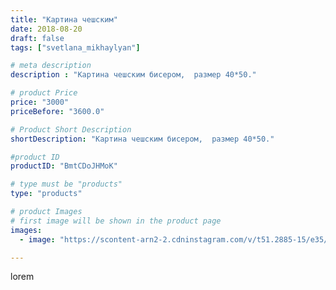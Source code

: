 ```yaml
---
title: "Картина чешским"
date: 2018-08-20
draft: false
tags: ["svetlana_mikhaylyan"]

# meta description
description : "Картина чешским бисером,  размер 40*50."

# product Price
price: "3000"
priceBefore: "3600.0"

# Product Short Description
shortDescription: "Картина чешским бисером,  размер 40*50."

#product ID
productID: "BmtCDoJHMoK"

# type must be "products"
type: "products"

# product Images
# first image will be shown in the product page
images:
  - image: "https://scontent-arn2-2.cdninstagram.com/v/t51.2885-15/e35/38707100_1018822838298560_3003572283378761728_n.jpg?se=7&tp=1&_nc_ht=scontent-arn2-2.cdninstagram.com&_nc_cat=108&_nc_ohc=-pdg6IaiW6sAX_YbTML&ccb=7-4&oh=4e87913498e160c2f61adc87b8338151&oe=608237BB&_nc_sid=86f79a&ig_cache_key=MTg1MDE0NDA2NzI3MzE0ODkzOA%3D%3D.2-ccb7-4"

---
```

lorem

